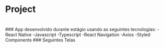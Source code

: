 # Project
<h1>
</h1>
### App desenvolvido durante estágio usando as seguintes tecnologias:
-React Native
-Javascript
-Typescript
-React Navigation
-Axios
-Styled Components
### Seguintes Telas

